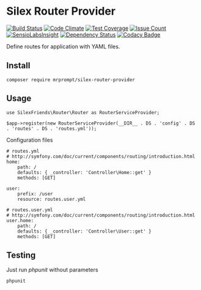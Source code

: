 # Silex Router Provider 

[![Build Status](https://travis-ci.org/SilexFriends/Router.svg?branch=master)](https://travis-ci.org/SilexFriends/Router) 
[![Code Climate](https://codeclimate.com/github/SilexFriends/Header/badges/gpa.svg)](https://codeclimate.com/github/SilexFriends/Header)
[![Test Coverage](https://codeclimate.com/github/SilexFriends/Header/badges/coverage.svg)](https://codeclimate.com/github/SilexFriends/Header/coverage)
[![Issue Count](https://codeclimate.com/github/SilexFriends/Header/badges/issue_count.svg)](https://codeclimate.com/github/SilexFriends/Header)
[![SensioLabsInsight](https://insight.sensiolabs.com/projects/7b8ed0fc-2f5a-4e6f-84fd-030430a3482e/mini.png)](https://insight.sensiolabs.com/projects/7b8ed0fc-2f5a-4e6f-84fd-030430a3482e)
[![Dependency Status](https://www.versioneye.com/user/projects/55ddde652383e9002500006d/badge.svg?style=flat)](https://www.versioneye.com/user/projects/55ddde652383e9002500006d)
[![Codacy Badge](https://api.codacy.com/project/badge/grade/d4a0c1b40cdd4c3da696cfcf4e5c81ad)](https://www.codacy.com/app/mrprompt/silex-router-provider)

Define routes for application with YAML files.

## Install

```
composer require mrprompt/silex-router-provider
```

## Usage

```
use SilexFriends\Router\Router as RouterServiceProvider;

$app->register(new RouterServiceProvider(__DIR__ . DS . 'config' . DS . 'routes' . DS . 'routes.yml'));

```

Configuration files

```
# routes.yml
# http://symfony.com/doc/current/components/routing/introduction.html
home:
    path: /
    defaults: { _controller: 'Controller\Home::get' }
    methods: [GET]

user:
    prefix: /user
    resource: routes.user.yml
```

```
# routes.user.yml
# http://symfony.com/doc/current/components/routing/introduction.html
user.home:
    path: /
    defaults: { _controller: 'Controller\User::get' }
    methods: [GET]
```

## Testing

Just run *phpunit* without parameters

```
phpunit
```
